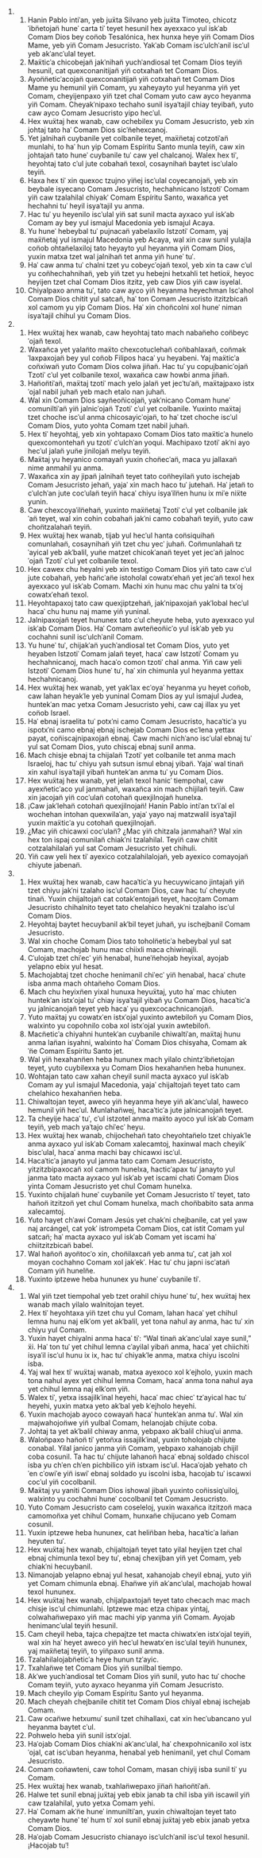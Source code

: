 <ol>
  <li>
    <ol>
      <li>Hanin Pablo intiˈan, yeb juẍta Silvano yeb juẍta Timoteo, chicotzˈibn̈etojan̈ huneˈ carta tiˈ teyet hesunil hex ayexxaco yul iskˈab Comam Dios bey con̈ob Tesalónica, hex hunxa heye yin̈ Comam Dios Mame, yeb yin̈ Comam Jesucristo. Yakˈab Comam iscˈulchˈanil iscˈul yeb akˈancˈulal teyet.</li>
      <li>Maẍticˈa chicobejan̈ jakˈnihan̈ yuchˈandiosal tet Comam Dios teyin̈ hesunil, cat quexconanitijan̈ yin̈ cotxahan̈ tet Comam Dios.</li>
      <li>Ayon̈n̈eticˈacojan̈ quexconanitijan̈ yin̈ cotxahan̈ tet Comam Dios Mame yu hemunil yin̈ Comam, yu xaheyayto yul heyanma yin̈ yet Comam, cheyijenpaxo yin̈ tzet chal Comam yuto caw ayco heyanma yin̈ Comam. Cheyakˈnipaxo techaho sunil isyaˈtajil chiay teyiban̈, yuto caw ayco Comam Jesucristo yipo hecˈul.</li>
      <li>Hex wuẍtaj hex wanab, caw ochebilex yu Comam Jesucristo, yeb xin johtaj tato haˈ Comam Dios sicˈn̈ehexcanoj.</li>
      <li>Yet jalnihan̈ cuybanile yet colbanile teyet, maẍn̈etaj cotzotiˈan̈ munlahi, to haˈ hun yip Comam Espíritu Santo munla teyin̈, caw xin johtajan̈ tato huneˈ cuybanile tuˈ caw yel chalcanoj. Walex hex tiˈ, heyohtaj tato cˈul jute cobahan̈ texol, cosaynihan̈ baytet iscˈulalo teyin̈.</li>
      <li>Haxa hex tiˈ xin quexoc tzujno yin̈ej iscˈulal coyecanojan̈, yeb xin beybale isyecano Comam Jesucristo, hechahnicano Istzotiˈ Comam yin̈ caw tzalahilal chiyakˈ Comam Espíritu Santo, waxan̈ca yet hechahni tuˈ heyil isyaˈtajil yu anma.</li>
      <li>Hac tuˈ yu heyenilo iscˈulal yin̈ sat sunil macta ayxaco yul iskˈab Comam ay bey yul ismajul Macedonia yeb ismajul Acaya.</li>
      <li>Yu huneˈ hebeybal tuˈ pujnacan̈ yabelaxilo Istzotiˈ Comam, yaj maẍn̈etaj yul ismajul Macedonia yeb Acaya, wal xin caw sunil yulajla con̈ob ohtan̈elaxiloj tato heyayto yul heyanma yin̈ Comam Dios, yuxin matxa tzet wal jalnihan̈ tet anma yin̈ huneˈ tuˈ.</li>
      <li>Haˈ caw anma tuˈ chalni tzet yu cobeycˈojan̈ texol, yeb xin ta caw cˈul yu con̈hechahnihan̈, yeb yin̈ tzet yu hebejni hetxahli tet hetioẍ, heyoc heyijen tzet chal Comam Dios itzitz, yeb caw Dios yin̈ caw isyelal.</li>
      <li>Chiyalpaxo anma tuˈ, tato caw ayco yin̈ heyanma heyechman Iscˈahol Comam Dios chitit yul satcan̈, haˈ ton Comam Jesucristo itzitzbican̈ xol camom yu yip Comam Dios. Haˈ xin chon̈colni xol huneˈ niman isyaˈtajil chihul yu Comam Dios.</li>
    </ol>
  </li>
  <li>
    <ol>
      <li>Hex wuẍtaj hex wanab, caw heyohtaj tato mach naban̈eho con̈beycˈojan̈ texol.</li>
      <li>Waxan̈ca yet yalan̈to maẍto chexcotuclehan̈ con̈bahlaxan̈, con̈makˈlaxpaxojan̈ bey yul con̈ob Filipos hacaˈ yu heyabeni. Yaj maẍticˈa con̈xiwan̈ yuto Comam Dios colwa jin̈an̈. Hac tuˈ yu copujbanicˈojan̈ Tzotiˈ cˈul yet colbanile texol, waxan̈ca caw howbi anma jin̈an̈.</li>
      <li>Han̈on̈tiˈan̈, maẍtaj tzotiˈ mach yelo jalan̈ yet jecˈtuˈan̈, maẍtajpaxo istxˈojal nabil juhan̈ yeb mach etalo nan juhan̈.</li>
      <li>Wal xin Comam Dios sayn̈eon̈icojan̈, yakˈnicano Comam huneˈ comuniltiˈan̈ yin̈ jalnicˈojan̈ Tzotiˈ cˈul yet colbanile. Yuxinto maẍtaj tzet choche iscˈul anma chicosayicˈojan̈, to haˈ tzet choche iscˈul Comam Dios, yuto yohta Comam tzet nabil juhan̈.</li>
      <li>Hex tiˈ heyohtaj, yeb xin yohtapaxo Comam Dios tato maẍticˈa hunelo quexcomontehan̈ yu tzotiˈ cˈulchˈan yoqui. Machipaxo tzotiˈ akˈni ayo hecˈul jalan̈ yun̈e jinilojan̈ melyu teyin̈.</li>
      <li>Maẍtaj yu heyanico comayan̈ yuxin chon̈ecˈan̈, maca yu jallaxan̈ nime anmahil yu anma.</li>
      <li>Waxan̈ca xin ay jipan̈ jalnihan̈ teyet tato con̈heyilan̈ yuto ischejab Comam Jesucristo jehan̈, yajaˈ xin mach haco tuˈ jutehan̈. Haˈ jetan̈ to cˈulchˈan jute cocˈulan̈ teyin̈ hacaˈ chiyu isyaˈiln̈en hunu ix miˈe niẍte yunin.</li>
      <li>Caw chexcoyaˈiln̈ehan̈, yuxinto maẍn̈etaj Tzotiˈ cˈul yet colbanile jakˈan̈ teyet, wal xin cohin cobahan̈ jakˈni camo cobahan̈ teyin̈, yuto caw chon̈tzalahan̈ teyin̈.</li>
      <li>Hex wuẍtaj hex wanab, tijab yul hecˈul hanta con̈siquihan̈ comunlahan̈, cosaynihan̈ yin̈ tzet chu yecˈ juhan̈. Con̈munlahan̈ tzˈayical yeb akˈbalil, yun̈e matzet chicokˈanan̈ teyet yet jecˈan̈ jalnocˈojan̈ Tzotiˈ cˈul yet colbanile texol.</li>
      <li>Hex cawex chu heyalni yeb xin testigo Comam Dios yin̈ tato caw cˈul jute cobahan̈, yeb han̈cˈan̈e istoholal cowatxˈehan̈ yet jecˈan̈ texol hex ayexxaco yul iskˈab Comam. Machi xin hunu mac chu yalni ta txˈoj cowatxˈehan̈ texol.</li>
      <li>Heyohtapaxoj tato caw quexjiptzehan̈, jakˈnipaxojan̈ yakˈlobal hecˈul hacaˈ chu hunu naj mame yin̈ yuninal.</li>
      <li>Jalnipaxojan̈ teyet hununex tato cˈul cheyute heba, yuto ayexxaco yul iskˈab Comam Dios. Haˈ Comam awten̈eon̈icˈo yul iskˈab yeb yu cochahni sunil iscˈulchˈanil Comam.</li>
      <li>Yu huneˈ tuˈ, chijakˈan̈ yuchˈandiosal tet Comam Dios, yuto yet heyaben Istzotiˈ Comam jalan̈ teyet, hacaˈ caw Istzotiˈ Comam yu hechahnicanoj, mach hacaˈo comon tzotiˈ chal anma. Yin̈ caw yeli Istzotiˈ Comam Dios huneˈ tuˈ, haˈ xin chimunla yul heyanma yettax hechahnicanoj.</li>
      <li>Hex wuẍtaj hex wanab, yet yakˈlax ecˈoyaˈ heyanma yu heyet con̈ob, caw lahan heyakˈle yeb yuninal Comam Dios ay yul ismajul Judea, huntekˈan mac yetxa Comam Jesucristo yehi, caw caj illax yu yet con̈ob Israel.</li>
      <li>Haˈ ebnaj israelita tuˈ potxˈni camo Comam Jesucristo, hacaˈticˈa yu ispotxˈni camo ebnaj ebnaj ischejab Comam Dios ecˈlena yettax payat, con̈iscajnipaxojan̈ ebnaj. Caw machi nichˈano iscˈulal ebnaj tuˈ yul sat Comam Dios, yuto chiscaj ebnaj sunil anma.</li>
      <li>Mach chisje ebnaj ta chijalan̈ Tzotiˈ yet colbanile tet anma mach Israeloj, hac tuˈ chiyu yah sutsun ismul ebnaj yiban̈. Yajaˈ wal tinan̈ xin xahul isyaˈtajil yiban̈ huntekˈan anma tuˈ yu Comam Dios.</li>
      <li>Hex wuẍtaj hex wanab, yet jelan̈ texol hanicˈ tiempohal, caw ayexn̈eticˈaco yul janmahan̈, waxan̈ca xin mach chijilan̈ teyin̈. Caw xin jacojan̈ yin̈ cocˈulan̈ cotohan̈ quexjilnojan̈ hunelxa.</li>
      <li>¡Caw jakˈlehan̈ cotohan̈ quexjilnojan̈! Hanin Pablo intiˈan txˈiˈal el wochehan intohan quexwilaˈan, yajaˈ yayo naj matzwalil isyaˈtajil yuxin maẍticˈa yu cotohan̈ quexjilnojan̈.</li>
      <li>¿Mac yin̈ chicawxi cocˈulan̈? ¿Mac yin̈ chitzala janmahan̈? Wal xin hex ton ispaj comunilan̈ chiakˈni tzalahilal. Teyin̈ caw chitit cotzalahilalan̈ yul sat Comam Jesucristo yet chihuli.</li>
      <li>Yin̈ caw yeli hex tiˈ ayexico cotzalahilalojan̈, yeb ayexico comayojan̈ chiyute jabenan̈.</li>
    </ol>
  </li>
  <li>
    <ol>
      <li>Hex wuẍtaj hex wanab, caw hacaˈticˈa yu hecuywicano jintajan̈ yin̈ tzet chiyu jakˈni tzalaho iscˈul Comam Dios, caw hac tuˈ cheyute tinan̈. Yuxin chijaltojan̈ cat cotakˈentojan̈ teyet, hacojtam Comam Jesucristo chihalnito teyet tato chelahico heyakˈni tzalaho iscˈul Comam Dios.</li>
      <li>Heyohtaj baytet hecuybanil akˈbil teyet juhan̈, yu ischejbanil Comam Jesucristo.</li>
      <li>Wal xin choche Comam Dios tato toholn̈eticˈa hebeybal yul sat Comam, machojab hunu mac chiixli maca chiwinajli.</li>
      <li>Cˈulojab tzet chiˈecˈ yin̈ henabal, huneˈn̈ehojab heyixal, ayojab yelapno ebix yul hesat.</li>
      <li>Machojabtaj tzet choche henimanil chiˈecˈ yin̈ henabal, hacaˈ chute isba anma mach ohtan̈eho Comam Dios.</li>
      <li>Mach chu heyixn̈en yixal hunuxa heyuẍtaj, yuto haˈ mac chiuten huntekˈan istxˈojal tuˈ chiay isyaˈtajil yiban̈ yu Comam Dios, hacaˈticˈa yu jalnicanojan̈ teyet yeb hacaˈ yu quexcocachnicanojan̈.</li>
      <li>Yuto maẍtaj yu cowatxˈen istxˈojal yuxinto awtebilon̈ yu Comam Dios, walxinto yu copohnilo coba xol istxˈojal yuxin awtebilon̈.</li>
      <li>Macn̈eticˈa chiyahni huntekˈan cuybanile chiwaltiˈan, maẍtaj hunu anma lan̈an isyahni, walxinto haˈ Comam Dios chisyaha, Comam akˈn̈e Comam Espíritu Santo jet.</li>
      <li>Wal yin̈ hexahann̈en heba hununex mach yilalo chintzˈibn̈etojan teyet, yuto cuybilexxa yu Comam Dios hexahann̈en heba hununex.</li>
      <li>Wohtajan tato caw xahan cheyil sunil macta ayxaco yul iskˈab Comam ay yul ismajul Macedonia, yajaˈ chijaltojan̈ teyet tato cam chelahico hexahann̈en heba.</li>
      <li>Chiwaltojan teyet, aweco yin̈ heyanma heye yin̈ akˈancˈulal, haweco hemunil yin̈ hecˈul. Munlahan̈wej, hacaˈticˈa jute jalnicanojan̈ teyet.</li>
      <li>Ta cheyije hacaˈ tuˈ, cˈul istzotel anma maẍto ayoco yul iskˈab Comam teyin̈, yeb mach yaˈtajo chiˈecˈ heyu.</li>
      <li>Hex wuẍtaj hex wanab, chijochehan̈ tato cheyohtan̈elo tzet chiyakˈle anma ayxaco yul iskˈab Comam xalecamtoj, haxinwal mach cheyikˈ biscˈulal, hacaˈ anma machi bay chicawxi iscˈul.</li>
      <li>Hacaˈticˈa janayto yul janma tato cam Comam Jesucristo, yitzitzbipaxocan̈ xol camom hunelxa, hacticˈapax tuˈ janayto yul janma tato macta ayxaco yul iskˈab yet iscami chati Comam Dios yinta Comam Jesucristo yet chul Comam hunelxa.</li>
      <li>Yuxinto chijalan̈ huneˈ cuybanile yet Comam Jesucristo tiˈ teyet, tato han̈on̈ itzitzon̈ yet chul Comam hunelxa, mach chon̈babito sata anma xalecamtoj.</li>
      <li>Yuto hayet chˈawi Comam Jesús yet chakˈni chejbanile, cat yel yaw naj arcángel, cat yokˈ istrompeta Comam Dios, cat istit Comam yul satcan̈; haˈ macta ayxaco yul iskˈab Comam yet iscami haˈ chiitzitzbican̈ babel.</li>
      <li>Wal han̈on̈ ayon̈tocˈo xin, chon̈ilaxcan̈ yeb anma tuˈ, cat jah xol moyan cochahno Comam xol jakˈekˈ. Hac tuˈ chu japni iscˈatan̈ Comam yin̈ huneln̈e.</li>
      <li>Yuxinto iptzewe heba hununex yu huneˈ cuybanile tiˈ.</li>
    </ol>
  </li>
  <li>
    <ol>
      <li>Wal yin̈ tzet tiempohal yeb tzet orahil chiyu huneˈ tuˈ, hex wuẍtaj hex wanab mach yilalo walnitojan teyet.</li>
      <li>Hex tiˈ heyohtaxa yin̈ tzet chu yul Comam, lahan hacaˈ yet chihul lemna hunu naj elkˈom yet akˈbalil, yet tona nahul ay anma, hac tuˈ xin chiyu yul Comam.</li>
      <li>Yuxin hayet chiyalni anma hacaˈ tiˈ: “Wal tinan̈ akˈancˈulal xaye sunil,” ẍi. Haˈ ton tuˈ yet chihul lemna cˈayilal yiban̈ anma, hacaˈ yet chiichiti isyaˈil iscˈul hunu ix ix, hac tuˈ chiyakˈle anma, matxa chiyu iscolni isba.</li>
      <li>Yaj wal hex tiˈ wuẍtaj wanab, matxa ayexoco xol kˈejholo, yuxin mach tona nahul ayex yet chihul lemna Comam, hacaˈ anma tona nahul aya yet chihul lemna naj elkˈom yin̈.</li>
      <li>Walex tiˈ, yetxa issajilkˈinal heyehi, hacaˈ mac chiecˈ tzˈayical hac tuˈ heyehi, yuxin matxa yeto akˈbal yeb kˈejholo heyehi.</li>
      <li>Yuxin machojab ayoco cowayan̈ hacaˈ huntekˈan anma tuˈ. Wal xin majwahojon̈we yin̈ yulbal Comam, helanojab chijute coba.</li>
      <li>Johtaj ta yet akˈbalil chiway anma, yebpaxo akˈbalil chiuqˈui anma.</li>
      <li>Walon̈paxo han̈on̈ tiˈ yeton̈xa issajilkˈinal, yuxin toholojab chijute conabal. Yilal janico janma yin̈ Comam, yebpaxo xahanojab chijil coba cosunil. Ta hac tuˈ chijute lahanon̈ hacaˈ ebnaj soldado chiscol isba yu chˈen chˈen pichbilico yin̈ istxam iscˈul. Hacaˈojab yehato chˈen cˈowiˈe yin̈ iswiˈ ebnaj soldado yu iscolni isba, hacojab tuˈ iscawxi cocˈul yin̈ cocolbanil.</li>
      <li>Maẍtaj yu yaniti Comam Dios ishowal jiban̈ yuxinto con̈issiqˈuiloj, walxinto yu cochahni huneˈ cocolbanil tet Comam Jesucristo.</li>
      <li>Yuto Comam Jesucristo cam coseleloj, yuxin waxan̈ca itzitzon̈ maca camomon̈xa yet chihul Comam, hunxan̈e chijucano yeb Comam cosunil.</li>
      <li>Yuxin iptzewe heba hununex, cat helin̈ban heba, hacaˈticˈa lan̈an heyuten tuˈ.</li>
      <li>Hex wuẍtaj hex wanab, chijaltojan̈ teyet tato yilal heyijen tzet chal ebnaj chimunla texol bey tuˈ, ebnaj chexijban yin̈ yet Comam, yeb chiakˈni hecuybanil.</li>
      <li>Nimanojab yelapno ebnaj yul hesat, xahanojab cheyil ebnaj, yuto yin̈ yet Comam chimunla ebnaj. Ehan̈we yin̈ akˈancˈulal, machojab howal texol hununex.</li>
      <li>Hex wuẍtaj hex wanab, chijalpaxtojan̈ teyet tato checach mac mach chisje iscˈul chimunlahi. Iptzewe mac etza chipax yintaj, colwahan̈wepaxo yin̈ mac machi yip yanma yin̈ Comam. Ayojab henimancˈulal teyin̈ hesunil.</li>
      <li>Cam cheyil heba, tajca chepajtze tet macta chiwatxˈen istxˈojal teyin̈, wal xin haˈ heyet aweco yin̈ hecˈul hewatxˈen iscˈulal teyin̈ hununex, yaj maẍn̈etaj teyin̈, to yin̈paxo sunil anma.</li>
      <li>Tzalahilalojabn̈eticˈa heye hunun tzˈayic.</li>
      <li>Txahlan̈we tet Comam Dios yin̈ sunilbal tiempo.</li>
      <li>Akˈwe yuchˈandiosal tet Comam Dios yin̈ sunil, yuto hac tuˈ choche Comam teyin̈, yuto ayxaco heyanma yin̈ Comam Jesucristo.</li>
      <li>Mach cheyilo yip Comam Espíritu Santo yul heyanma.</li>
      <li>Mach cheyah chejbanile chitit tet Comam Dios chiyal ebnaj ischejab Comam.</li>
      <li>Caw ocan̈we hetxumuˈ sunil tzet chihallaxi, cat xin hecˈubancano yul heyanma baytet cˈul.</li>
      <li>Pohwelo heba yin̈ sunil istxˈojal.</li>
      <li>Haˈojab Comam Dios chiakˈni akˈancˈulal, haˈ chexpohnicanilo xol istxˈojal, cat iscˈuban heyanma, henabal yeb henimanil, yet chul Comam Jesucristo.</li>
      <li>Comam con̈awteni, caw tohol Comam, masan chiyij isba sunil tiˈ yu Comam.</li>
      <li>Hex wuẍtaj hex wanab, txahlan̈wepaxo jin̈an̈ han̈on̈tiˈan̈.</li>
      <li>Halwe tet sunil ebnaj juẍtaj yeb ebix janab ta chil isba yin̈ iscawil yin̈ caw tzalahilal, yuto yetxa Comam yehi.</li>
      <li>Haˈ Comam akˈn̈e huneˈ inmuniltiˈan, yuxin chiwaltojan teyet tato cheyawte huneˈ teˈ hum tiˈ xol sunil ebnaj juẍtaj yeb ebix janab yetxa Comam Dios.</li>
      <li>Haˈojab Comam Jesucristo chianayo iscˈulchˈanil iscˈul texol hesunil. ¡Hacojab tuˈ!</li>
    </ol>
  </li>
</ol>